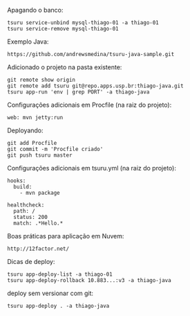 Apagando o banco:

    tsuru service-unbind mysql-thiago-01 -a thiago-01
    tsuru service-remove mysql-thiago-01

Exemplo Java:

    https://github.com/andrewsmedina/tsuru-java-sample.git

Adicionado o projeto na pasta existente:

    git remote show origin
    git remote add tsuru git@repo.apps.usp.br:thiago-java.git
    tsuru app-run 'env | grep PORT' -a thiago-java

Configurações adicionais em Procfile (na raiz do projeto):

    web: mvn jetty:run

Deployando:

    git add Procfile
    git commit -m 'Procfile criado'
    git push tsuru master

Configurações adicionais em tsuru.yml (na raiz do projeto):

    hooks:
      build:
        - mvn package

    healthcheck:
      path: /
      status: 200
      match: .*Hello.*

Boas práticas para aplicação em Nuvem:

    http://12factor.net/

Dicas de deploy:

    tsuru app-deploy-list -a thiago-01
    tsuru app-deploy-rollback 10.883...:v3 -a thiago-java

deploy sem versionar com git:

    tsuru app-deploy . -a thiago-java

